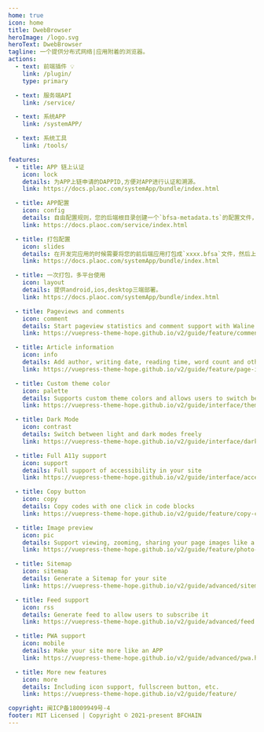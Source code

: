 ```yaml
---
home: true
icon: home
title: DwebBrowser
heroImage: /logo.svg
heroText: DwebBrowser
tagline: 一个提供分布式网络|应用附着的浏览器。
actions:
  - text: 前端插件 💡
    link: /plugin/
    type: primary

  - text: 服务端API
    link: /service/

  - text: 系统APP
    link: /systemAPP/

  - text: 系统工具
    link: /tools/

features:
  - title: APP 链上认证
    icon: lock
    details: 为APP上链申请的DAPPID,方便对APP进行认证和溯源。
    link: https://docs.plaoc.com/systemApp/bundle/index.html

  - title: APP配置
    icon: config
    details: 自由配置规则，您的后端根目录创建一个`bfsa-metadata.ts`的配置文件，具体查看后端配置。
    link: https://docs.plaoc.com/service/index.html

  - title: 打包配置
    icon: slides
    details: 在开发完应用的时候需要将您的前后端应用打包成`xxxx.bfsa`文件，然后上传到应用商城。
    link: https://docs.plaoc.com/systemApp/bundle/index.html

  - title: 一次打包，多平台使用
    icon: layout
    details: 提供android,ios,desktop三端部署。
    link: https://docs.plaoc.com/systemApp/bundle/index.html

  - title: Pageviews and comments
    icon: comment
    details: Start pageview statistics and comment support with Waline
    link: https://vuepress-theme-hope.github.io/v2/guide/feature/comment.html

  - title: Article information
    icon: info
    details: Add author, writing date, reading time, word count and other information to your article
    link: https://vuepress-theme-hope.github.io/v2/guide/feature/page-info.html

  - title: Custom theme color
    icon: palette
    details: Supports custom theme colors and allows users to switch between preset theme colors
    link: https://vuepress-theme-hope.github.io/v2/guide/interface/theme-color.html

  - title: Dark Mode
    icon: contrast
    details: Switch between light and dark modes freely
    link: https://vuepress-theme-hope.github.io/v2/guide/interface/darkmode.html

  - title: Full A11y support
    icon: support
    details: Full support of accessibility in your site
    link: https://vuepress-theme-hope.github.io/v2/guide/interface/accessibility.html

  - title: Copy button
    icon: copy
    details: Copy codes with one click in code blocks
    link: https://vuepress-theme-hope.github.io/v2/guide/feature/copy-code.html

  - title: Image preview
    icon: pic
    details: Support viewing, zooming, sharing your page images like a gallery
    link: https://vuepress-theme-hope.github.io/v2/guide/feature/photo-swipe.html

  - title: Sitemap
    icon: sitemap
    details: Generate a Sitemap for your site
    link: https://vuepress-theme-hope.github.io/v2/guide/advanced/sitemap.html

  - title: Feed support
    icon: rss
    details: Generate feed to allow users to subscribe it
    link: https://vuepress-theme-hope.github.io/v2/guide/advanced/feed.html

  - title: PWA support
    icon: mobile
    details: Make your site more like an APP
    link: https://vuepress-theme-hope.github.io/v2/guide/advanced/pwa.html

  - title: More new features
    icon: more
    details: Including icon support, fullscreen button, etc.
    link: https://vuepress-theme-hope.github.io/v2/guide/feature/

copyright: 闽ICP备18009949号-4
footer: MIT Licensed | Copyright © 2021-present BFCHAIN
---
```

